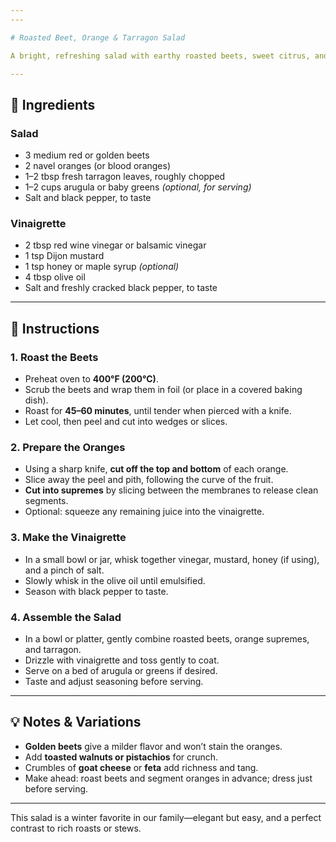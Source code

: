 ```yaml
---
---

# Roasted Beet, Orange & Tarragon Salad

A bright, refreshing salad with earthy roasted beets, sweet citrus, and delicate tarragon. The red wine or balsamic vinaigrette ties it all together, balancing richness in heavier meals. A beautiful complement to roast beef or other winter dishes.

---
```


## 🥗 Ingredients

### Salad
- 3 medium red or golden beets
- 2 navel oranges (or blood oranges)
- 1–2 tbsp fresh tarragon leaves, roughly chopped
- 1–2 cups arugula or baby greens *(optional, for serving)*
- Salt and black pepper, to taste

### Vinaigrette
- 2 tbsp red wine vinegar or balsamic vinegar
- 1 tsp Dijon mustard
- 1 tsp honey or maple syrup *(optional)*
- 4 tbsp olive oil
- Salt and freshly cracked black pepper, to taste

---

## 🔪 Instructions

### 1. Roast the Beets
- Preheat oven to **400°F (200°C)**.
- Scrub the beets and wrap them in foil (or place in a covered baking dish).
- Roast for **45–60 minutes**, until tender when pierced with a knife.
- Let cool, then peel and cut into wedges or slices.

### 2. Prepare the Oranges
- Using a sharp knife, **cut off the top and bottom** of each orange.
- Slice away the peel and pith, following the curve of the fruit.
- **Cut into supremes** by slicing between the membranes to release clean segments.
- Optional: squeeze any remaining juice into the vinaigrette.

### 3. Make the Vinaigrette
- In a small bowl or jar, whisk together vinegar, mustard, honey (if using), and a pinch of salt.
- Slowly whisk in the olive oil until emulsified.
- Season with black pepper to taste.

### 4. Assemble the Salad
- In a bowl or platter, gently combine roasted beets, orange supremes, and tarragon.
- Drizzle with vinaigrette and toss gently to coat.
- Serve on a bed of arugula or greens if desired.
- Taste and adjust seasoning before serving.

---

## 💡 Notes & Variations

- **Golden beets** give a milder flavor and won’t stain the oranges.
- Add **toasted walnuts or pistachios** for crunch.
- Crumbles of **goat cheese** or **feta** add richness and tang.
- Make ahead: roast beets and segment oranges in advance; dress just before serving.

---

This salad is a winter favorite in our family—elegant but easy, and a perfect contrast to rich roasts or stews.
